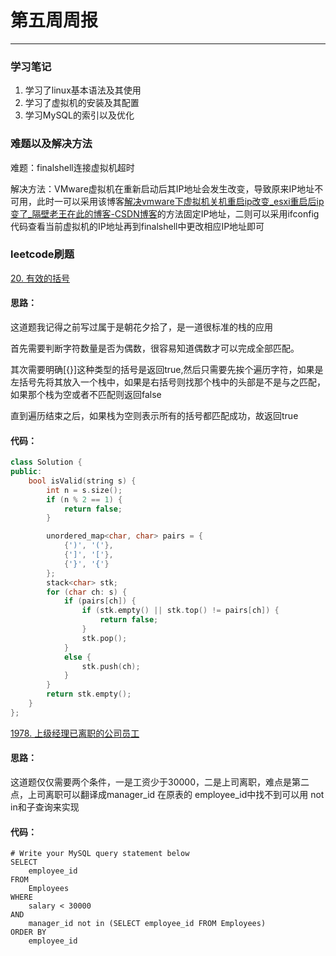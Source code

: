 # 第五周周报
------------------

### 学习笔记
1. 学习了linux基本语法及其使用
2. 学习了虚拟机的安装及其配置
3. 学习MySQL的索引以及优化

### 难题以及解决方法
难题：finalshell连接虚拟机超时

解决方法：VMware虚拟机在重新启动后其IP地址会发生改变，导致原来IP地址不可用，此时一可以采用该博客[解决vmware下虚拟机关机重启ip改变_esxi重启后ip变了_隔壁老王在此的博客-CSDN博客](https://blog.csdn.net/qq_36254571/article/details/97146842)的方法固定IP地址，二则可以采用ifconfig代码查看当前虚拟机的IP地址再到finalshell中更改相应IP地址即可

### leetcode刷题

[20. 有效的括号](https://leetcode.cn/problems/valid-parentheses/)

#### 思路：

这道题我记得之前写过属于是朝花夕拾了，是一道很标准的栈的应用

首先需要判断字符数量是否为偶数，很容易知道偶数才可以完成全部匹配。

其次需要明确[{}]这种类型的括号是返回true,然后只需要先挨个遍历字符，如果是左括号先将其放入一个栈中，如果是右括号则找那个栈中的头部是不是与之匹配，如果那个栈为空或者不匹配则返回false

直到遍历结束之后，如果栈为空则表示所有的括号都匹配成功，故返回true

#### 代码：

```c++
class Solution {
public:
    bool isValid(string s) {
        int n = s.size();
        if (n % 2 == 1) {
            return false;
        }

        unordered_map<char, char> pairs = {
            {')', '('},
            {']', '['},
            {'}', '{'}
        };
        stack<char> stk;
        for (char ch: s) {
            if (pairs[ch]) {
                if (stk.empty() || stk.top() != pairs[ch]) {
                    return false;
                }
                stk.pop();
            }
            else {
                stk.push(ch);
            }
        }
        return stk.empty();
    }
};

```

[1978. 上级经理已离职的公司员工](https://leetcode.cn/problems/employees-whose-manager-left-the-company/)

#### 思路：

这道题仅仅需要两个条件，一是工资少于30000，二是上司离职，难点是第二点，上司离职可以翻译成manager_id 在原表的 employee_id中找不到可以用 not in和子查询来实现

#### 代码：

```mysql
# Write your MySQL query statement below
SELECT
    employee_id
FROM
    Employees
WHERE
    salary < 30000
AND
    manager_id not in (SELECT employee_id FROM Employees)
ORDER BY
    employee_id


```

